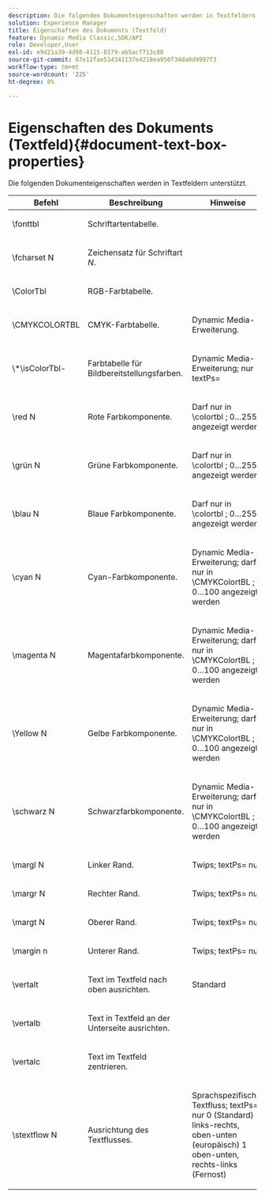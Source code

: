 ```yaml
---
description: Die folgenden Dokumenteigenschaften werden in Textfeldern unterstützt.
solution: Experience Manager
title: Eigenschaften des Dokuments (Textfeld)
feature: Dynamic Media Classic,SDK/API
role: Developer,User
exl-id: e9d21a39-4d98-4115-8179-ab5acf713c80
source-git-commit: 67e12fae514341137e4218ea950f34da0d9997f3
workflow-type: tm+mt
source-wordcount: '225'
ht-degree: 0%

---
```


# Eigenschaften des Dokuments (Textfeld){#document-text-box-properties}

Die folgenden Dokumenteigenschaften werden in Textfeldern unterstützt.

<table id="table_8E1DF8E6BD894D7A9ACFC839918E2315"> 
 <thead> 
  <tr> 
   <th class="entry"> <b>Befehl</b> </th> 
   <th class="entry"> <b>Beschreibung</b> </th> 
   <th class="entry"> <b>Hinweise</b> </th> 
  </tr> 
 </thead>
 <tbody> 
  <tr> 
   <td> <span class="codeph"> \fonttbl </span> </td> 
   <td> <p>Schriftartentabelle. </p> </td> 
   <td> <p> </p> </td> 
  </tr> 
  <tr> 
   <td> <span class="codeph"> \fcharset <span class="varname"> N </span> </span> </td> 
   <td> <p>Zeichensatz für Schriftart <i>N</i>. </p> </td> 
   <td> <p> </p> </td> 
  </tr> 
  <tr> 
   <td> <span class="codeph"> \ColorTbl </span> </td> 
   <td> <p>RGB-Farbtabelle. </p> </td> 
   <td> <p> </p> </td> 
  </tr> 
  <tr> 
   <td> <span class="codeph"> \CMYKCOLORTBL </span> </td> 
   <td> <p>CMYK-Farbtabelle. </p> </td> 
   <td> <p>Dynamic Media-Erweiterung. </p> </td> 
  </tr> 
  <tr> 
   <td> <span class="codeph"> \*\isColorTbl-</span> </td> 
   <td> <p>Farbtabelle für Bildbereitstellungsfarben. </p> </td> 
   <td> <p>Dynamic Media-Erweiterung; nur <span class="codeph"> textPs= </span> </p> </td> 
  </tr> 
  <tr> 
   <td> <span class="codeph"> \red <span class="varname"> N </span> </span> </td> 
   <td> <p>Rote Farbkomponente. </p> </td> 
   <td> <p>Darf nur in <span class="codeph"> \colortbl </span>; 0…255 angezeigt werden </p> </td> 
  </tr> 
  <tr> 
   <td> <span class="codeph"> \grün <span class="varname"> N </span> </span> </td> 
   <td> <p>Grüne Farbkomponente. </p> </td> 
   <td> <p>Darf nur in <span class="codeph"> \colortbl </span>; 0…255 angezeigt werden </p> </td> 
  </tr> 
  <tr> 
   <td> <span class="codeph"> \blau <span class="varname"> N </span> </span> </td> 
   <td> <p>Blaue Farbkomponente. </p> </td> 
   <td> <p>Darf nur in <span class="codeph"> \colortbl </span>; 0…255 angezeigt werden </p> </td> 
  </tr> 
  <tr> 
   <td> <span class="codeph"> \cyan <span class="varname"> N </span> </span> </td> 
   <td> <p>Cyan-Farbkomponente. </p> </td> 
   <td> <p>Dynamic Media-Erweiterung; darf nur in <span class="codeph"> \CMYKColortBL </span>; 0…100 angezeigt werden </p> </td> 
  </tr> 
  <tr> 
   <td> <span class="codeph"> \magenta <span class="varname"> N </span> </span> </td> 
   <td> <p>Magentafarbkomponente. </p> </td> 
   <td> <p>Dynamic Media-Erweiterung; darf nur in <span class="codeph"> \CMYKColortBL </span>; 0…100 angezeigt werden </p> </td> 
  </tr> 
  <tr> 
   <td> <span class="codeph"> \Yellow <span class="varname"> N </span> </span> </td> 
   <td> <p>Gelbe Farbkomponente. </p> </td> 
   <td> <p>Dynamic Media-Erweiterung; darf nur in <span class="codeph"> \CMYKColortBL </span>; 0…100 angezeigt werden </p> </td> 
  </tr> 
  <tr> 
   <td> <span class="codeph"> \schwarz <span class="varname"> N </span> </span> </td> 
   <td> <p>Schwarzfarbkomponente. </p> </td> 
   <td> <p>Dynamic Media-Erweiterung; darf nur in <span class="codeph"> \CMYKColortBL </span>; 0…100 angezeigt werden </p> </td> 
  </tr> 
  <tr> 
   <td> <span class="codeph"> \margl <span class="varname"> N </span> </span> </td> 
   <td> <p>Linker Rand. </p> </td> 
   <td> <p>Twips; <span class="codeph"> textPs= nur </span> </p> </td> 
  </tr> 
  <tr> 
   <td> <span class="codeph"> \margr <span class="varname"> N </span> </span> </td> 
   <td> <p>Rechter Rand. </p> </td> 
   <td> <p>Twips; <span class="codeph"> textPs= nur </span> </p> </td> 
  </tr> 
  <tr> 
   <td> <span class="codeph"> \margt <span class="varname"> N </span> </span> </td> 
   <td> <p>Oberer Rand. </p> </td> 
   <td> <p>Twips; <span class="codeph"> textPs= nur </span> </p> </td> 
  </tr> 
  <tr> 
   <td> <span class="codeph"> \margin <span class="varname"> n </span> </span> </td> 
   <td> <p>Unterer Rand. </p> </td> 
   <td> <p>Twips; <span class="codeph"> textPs= nur </span> </p> </td> 
  </tr> 
  <tr> 
   <td> <span class="codeph"> \vertalt </span> </td> 
   <td> <p>Text im Textfeld nach oben ausrichten. </p> </td> 
   <td> <p>Standard </p> </td> 
  </tr> 
  <tr> 
   <td> <span class="codeph"> \vertalb </span> </td> 
   <td> <p>Text in Textfeld an der Unterseite ausrichten. </p> </td> 
   <td> <p> </p> </td> 
  </tr> 
  <tr> 
   <td> <span class="codeph"> \vertalc </span> </td> 
   <td> <p>Text im Textfeld zentrieren. </p> </td> 
   <td> <p> </p> </td> 
  </tr> 
  <tr> 
   <td> <span class="codeph"> \stextflow <span class="varname"> N </span> </span> </td> 
   <td> <p>Ausrichtung des Textflusses. </p> </td> 
   <td> <p>Sprachspezifischer Textfluss; <span class="codeph"> textPs= </span> nur 0 (Standard) links-rechts, oben-unten (europäisch) 1 oben-unten, rechts-links (Fernost) </p> </td> 
  </tr> 
 </tbody> 
</table>
